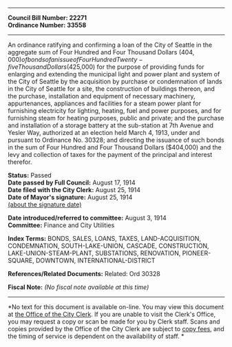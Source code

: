 * * * * *  
  
**Council Bill Number: [](#h0)[](#h2)22271**   
**Ordinance Number: 33558**  
  
* * * * *  
  
An ordinance ratifying and confirming a loan of the City of Seattle in the aggregate sum of Four Hundred and Four Thousand Dollars ($404,000) of bonds of an issue of Four Hundred Twenty-five Thousand Dollars ($425,000) for the purpose of providing funds for enlarging and extending the municipal light and power plant and system of the City of Seattle by the acquisition by purchase or condemnation of lands in the City of Seattle for a site, the construction of buildings thereon, and the purchase, installation and equipment of necessary machinery, appurtenances, appliances and facilities for a steam power plant for furnishing electricity for lighting, heating, fuel and power purposes, and for furnishing steam for heating purposes, public and private; and the purchase and installation of a storage battery at the sub-station at 7th Avenue and Yesler Way, authorized at an election held March 4, 1913, under and pursuant to Ordinance No. 30328; and directing the issuance of such bonds in the sum of Four Hundred and Four Thousand Dollars ($404,000) and the levy and collection of taxes for the payment of the principal and interest therefor.  
  
**Status:** Passed   
**Date passed by Full Council:** August 17, 1914   
**Date filed with the City Clerk:** August 25, 1914   
**Date of Mayor's signature:** August 25, 1914   
[(about the signature date)](/~public/approvaldate.htm)   
  
  
**Date introduced/referred to committee:** August 3, 1914   
**Committee:** Finance and City Utilities   
  
**Index Terms:** BONDS, SALES, LOANS, TAXES, LAND-ACQUISITION, CONDEMNATION, SOUTH-LAKE-UNION, CASCADE, CONSTRUCTION, LAKE-UNION-STEAM-PLANT, SUBSTATIONS, RENOVATION, PIONEER-SQUARE, DOWNTOWN, INTERNATIONAL-DISTRICT  
  
**References/Related Documents:** Related: Ord 30328  
  
**Fiscal Note:** *(No fiscal note available at this time)*  
  
* * * * *  
  
*No text for this document is available on-line. You may view this document at [the Office of the City Clerk](http://www.seattle.gov/leg/clerk/contactUs.htm). If you are unable to visit the Clerk's Office, you may request a copy or scan be made for you by Clerk staff. Scans and copies provided by the Office of the City Clerk are subject to [copy fees](http://clerk.seattle.gov/~public/clerkfees.htm), and the timing of service is dependent on the availability of staff. *  
  
  
